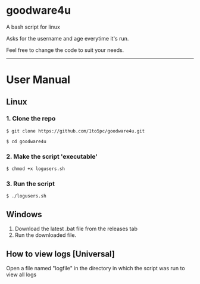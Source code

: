 # goodware4u

A bash script for linux

Asks for the username and age everytime it's run.

Feel free to change the code to suit your needs.

---
# User Manual

## Linux
### 1. Clone the repo
`$ git clone https://github.com/1to5pc/goodware4u.git`

`$ cd goodware4u`
### 2. Make the script 'executable'
`$ chmod +x logusers.sh`
### 3. Run the script
`$ ./logusers.sh`

## Windows
1. Download the latest .bat file from the releases tab
2. Run the downloaded file. 

## How to view logs [Universal]
Open a file named "logfile" in the directory in which the script was run to view all logs
